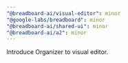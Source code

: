 ```yaml
---
"@breadboard-ai/visual-editor": minor
"@google-labs/breadboard": minor
"@breadboard-ai/shared-ui": minor
"@breadboard-ai/a2": minor
---
```


Introduce Organizer to visual editor.
